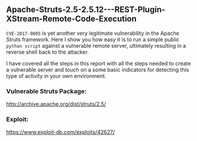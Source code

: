 ## Apache-Struts-2.5-2.5.12---REST-Plugin-XStream-Remote-Code-Execution

`CVE-2017-9805` is yet another very legitimate vulnerability in the Apache Struts framework. Here I show you how easy it is to run a simple public `python script` against a vulnerable remote server, ultimately resulting in a reverse shell back to the attacker.

I have covered all the steps in this report with all the steps needed to create a vulnerable server and touch on a some basic indicators for detecting this type of activity in your own environment.

### Vulnerable Struts Package:
http://archive.apache.org/dist/struts/2.5/

### Exploit:
https://www.exploit-db.com/exploits/42627/
